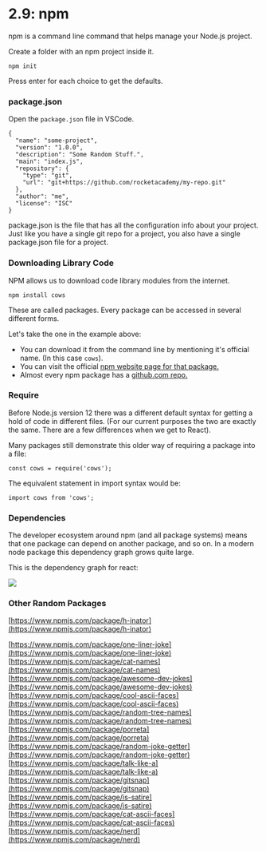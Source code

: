 # 2.9: npm

npm  is a command line command that helps manage your Node.js project.

Create a folder with an npm project inside it.

```text
npm init
```

Press enter for each choice to get the defaults.

### package.json

Open the `package.json` file in VSCode.

```text
{
  "name": "some-project",
  "version": "1.0.0",
  "description": "Some Random Stuff.",
  "main": "index.js",
  "repository": {
    "type": "git",
    "url": "git+https://github.com/rocketacademy/my-repo.git"
  },
  "author": "me",
  "license": "ISC"
}
```

package.json is the file that has all the configuration info about your project. Just like you have a single git repo for a project, you also have a single package.json file for a project.

### Downloading Library Code

NPM allows us to download code library modules from the internet.

```text
npm install cows
```

These are called packages. Every package can be accessed in several different forms.

Let's take the one in the example above:

* You can download it from the command line by mentioning it's official name. \(In this case `cows`\).
* You can visit the official [npm website page for that package.](https://www.npmjs.com/package/cows)
* Almost every npm package has a [github.com repo.](https://github.com/sindresorhus/cows)

### Require

Before Node.js version 12 there was a different default syntax for getting a hold of code in different files. \(For our current purposes the two are exactly the same. There are a few differences when we get to React\).

Many packages still demonstrate this older way of requiring a package into a file:

```text
const cows = require('cows');
```

The equivalent statement in import syntax would be:

```text
import cows from 'cows';
```

### Dependencies

The developer ecosystem around npm \(and all package systems\) means that one package can depend on another package, and so on. In a modern node package this dependency graph grows quite large.

This is the dependency graph for react:

![](https://github.com/rocketacademy/swe1-docs/raw/master/images/_dependencies-bgu.png)

### Other Random Packages

[https://www.npmjs.com/package/h-inator](https://www.npmjs.com/package/h-inator)

[https://www.npmjs.com/package/one-liner-joke](https://www.npmjs.com/package/one-liner-joke)  
[https://www.npmjs.com/package/cat-names](https://www.npmjs.com/package/cat-names)  
[https://www.npmjs.com/package/awesome-dev-jokes](https://www.npmjs.com/package/awesome-dev-jokes)  
[https://www.npmjs.com/package/cool-ascii-faces](https://www.npmjs.com/package/cool-ascii-faces)  
[https://www.npmjs.com/package/random-tree-names](https://www.npmjs.com/package/random-tree-names)  
[https://www.npmjs.com/package/porreta](https://www.npmjs.com/package/porreta) [https://www.npmjs.com/package/random-joke-getter](https://www.npmjs.com/package/random-joke-getter) [https://www.npmjs.com/package/talk-like-a](https://www.npmjs.com/package/talk-like-a)  
[https://www.npmjs.com/package/gitsnap](https://www.npmjs.com/package/gitsnap)  
[https://www.npmjs.com/package/is-satire](https://www.npmjs.com/package/is-satire)  
[https://www.npmjs.com/package/cat-ascii-faces](https://www.npmjs.com/package/cat-ascii-faces)  
[https://www.npmjs.com/package/nerd](https://www.npmjs.com/package/nerd)







